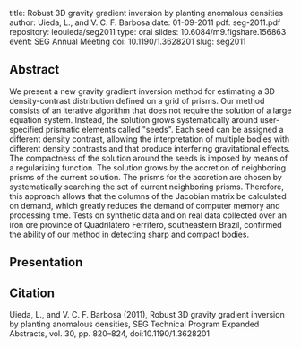 title: Robust 3D gravity gradient inversion by planting anomalous densities
author: Uieda, L., and V. C. F. Barbosa
date: 01-09-2011
pdf: seg-2011.pdf
repository: leouieda/seg2011
type: oral
slides: 10.6084/m9.figshare.156863
event: SEG Annual Meeting
doi: 10.1190/1.3628201
slug: seg2011

## Abstract

We present a new gravity gradient inversion method for estimating a 3D
density-contrast distribution defined on a grid of prisms. Our method consists
of an iterative algorithm that does not require the solution of a large
equation system. Instead, the solution grows systematically around
user-specified prismatic elements called "seeds". Each seed can be assigned a
different density contrast, allowing the interpretation of multiple bodies with
different density contrasts and that produce interfering gravitational effects.
The compactness of the solution around the seeds is imposed by means of a
regularizing function. The solution grows by the accretion of neighboring
prisms of the current solution. The prisms for the accretion are chosen by
systematically searching the set of current neighboring prisms. Therefore, this
approach allows that the columns of the Jacobian matrix be calculated on
demand, which greatly reduces the demand of computer memory and processing
time. Tests on synthetic data and on real data collected over an iron ore
province of Quadrilátero Ferrífero, southeastern Brazil, confirmed the ability
of our method in detecting sharp and compact bodies.

## Presentation

<script async class="speakerdeck-embed"
data-id="a8d55a80f70540309b96eec709524e98" data-ratio="1.33159947984395"
src="//speakerdeck.com/assets/embed.js"></script>

## Citation

Uieda, L., and V. C. F. Barbosa (2011), Robust 3D gravity gradient inversion by
planting anomalous densities, SEG Technical Program Expanded Abstracts, vol.
30, pp. 820–824, doi:10.1190/1.3628201
